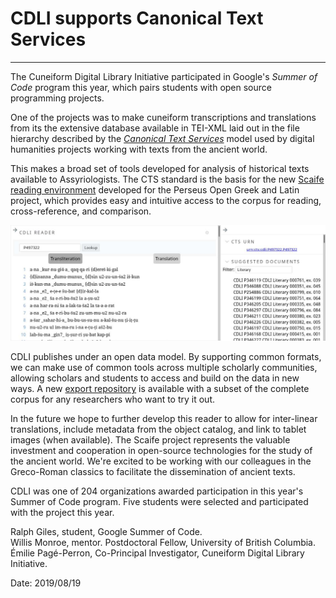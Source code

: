 # CDLI supports Canonical Text Services
---

The Cuneiform Digital Library Initiative participated in Google's
*Summer of Code* program this year, which pairs students with
open source programming projects.

One of the projects was to make cuneiform transcriptions and
translations from its the extensive database available in
TEI-XML laid out in the file hierarchy described by the
[*Canonical Text Services*](https://www.homermultitext.org/hmt-doc/cite/texts/ctsoverview.html) model used by digital humanities
projects working with texts from the ancient world.

This makes a broad set of tools developed for analysis of
historical texts available to Assyriologists.
The CTS standard is the basis for the new [Scaife reading
environment](https://scaife.perseus.org/) developed for the Perseus Open Greek and Latin project,
which provides easy and intuitive access to the corpus
for reading, cross-reference, and comparison.

![Cuneiform text displayed in the Scaife reading environment](Reader_20180915.jpeg "CDLI text in Scaife!")

CDLI publishes under an open data model. By supporting common
formats, we can make use of common tools across multiple scholarly
communities, allowing scholars and students to access and build on
the data in new ways. A new
[export repository](https://github.com/cdli-gh/cdli-cts/)
is available with a subset of the complete corpus for any researchers
who want to try it out.

In the future we hope to further develop this reader to allow for
inter-linear translations, include metadata from the object catalog,
and link to tablet images (when available). The Scaife project
represents the valuable investment and cooperation in open-source
technologies for the study of the ancient world. We're excited
to be working with our colleagues in the Greco-Roman classics
to facilitate the dissemination of ancient texts.

CDLI was one of 204 organizations awarded participation in this
year's Summer of Code program. Five students were selected and
participated with the project this year.

Ralph Giles, student, Google Summer of Code.  
Willis Monroe, mentor. Postdoctoral Fellow, University of British Columbia.  
Émilie Pagé-Perron, Co-Principal Investigator, Cuneiform Digital Library Initiative.

Date: 
2019/08/19
